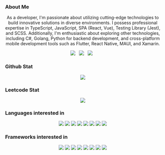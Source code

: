 ### About Me
<p align="center">
  As a developer, I'm passionate about utilizing cutting-edge technologies to build innovative solutions in diverse environments. I possess professional expertise in TypeScript, JavaScript, SPA (React, Vue), Testing Library (Jest), and SCSS. Additionally, I'm enthusiastic about exploring other technologies, including C#, Golang, Python for backend development, and cross-platform mobile development tools such as Flutter, React Native, MAUI, and Xamarin.
</p>
<p align='center'>
<a href="https://dev.to/yansigit"><img src="https://img.shields.io/badge/dev.to-0A0A0A?style=for-the-badge&logo=dev.to&logoColor=white"></a>&nbsp;&nbsp;
<a href="https://www.linkedin.com/in/sbyoon/"><img src="https://img.shields.io/badge/LinkedIn-0077B5?style=for-the-badge&logo=linkedin&logoColor=white"></a>&nbsp;&nbsp;
<a href="https://yansigit.vercel.app/"><img src="https://img.shields.io/badge/GitHub-Blog-100000?style=for-the-badge&logo=github&logoColor=white"></a>&nbsp;&nbsp;
</p>

### Github Stat

<p align='center'>
  <a href="https://github.com/yansigit"><img src='https://github-readme-stats.vercel.app/api?username=yansigit&count_private=true&hide=stars&theme=codeSTACKr&show_icons=true&bg_color=101111&border_color=21262D' /></a>
</p>

### Leetcode Stat

<p align='center'>
  <a href="https://leetcode.com/yansigit"><img src='https://leetcard.jacoblin.cool/yansigit' /></a>
</p>

### Languages interested in

<p align="center">
  <img src="https://img.shields.io/badge/go-%2300ADD8.svg?&style=for-the-badge&logo=go&logoColor=white"/>
  <img src="https://img.shields.io/badge/dart-%230175C2.svg?&style=for-the-badge&logo=dart&logoColor=white"/>
  <img src="https://img.shields.io/badge/java-%23ED8B00.svg?&style=for-the-badge&logo=buy-me-a-coffee&logoColor=white"/>
  <img src="https://img.shields.io/badge/swift-F54A2A?style=for-the-badge&logo=swift&logoColor=white" />
  <img src="https://img.shields.io/badge/python%20-%2314354C.svg?&style=for-the-badge&logo=python&logoColor=white"/>
  <img src="https://img.shields.io/badge/c%23%20-%23239120.svg?&style=for-the-badge&logo=c-sharp&logoColor=white"/>
  <img src="https://img.shields.io/badge/javascript%20-%23323330.svg?&style=for-the-badge&logo=javascript&logoColor=%23F7DF1E"/>
  <img src="https://img.shields.io/badge/kotlin-%230095D5.svg?style=for-the-badge&logo=kotlin&logoColor=white" />
</p>

### Frameworks interested in

<p align="center">
  <img src="https://img.shields.io/badge/react%20-%2320232a.svg?&style=for-the-badge&logo=react&logoColor=%2361DAFB"/>
  <img src="https://img.shields.io/badge/Flutter%20-%2302569B.svg?&style=for-the-badge&logo=Flutter&logoColor=white" />
  <img src="https://img.shields.io/badge/Android-3DDC84?style=for-the-badge&logo=android&logoColor=white" />
  <img src="https://img.shields.io/badge/iOS-000000?style=for-the-badge&logo=apple&logoColor=white" />
  <img src="https://img.shields.io/badge/Xamarin-3199DC?style=for-the-badge&logo=xamarin&logoColor=white" />
  <img src="https://img.shields.io/badge/blazor-%235C2D91.svg?style=for-the-badge&logo=blazor&logoColor=white" />
  <img src="https://img.shields.io/badge/DOTNET-180649?style=for-the-badge&logo=microsoft&logoColor=white" />
  <img src="https://img.shields.io/badge/angular-%23DD0031.svg?style=for-the-badge&logo=angular&logoColor=white" />
</p>
